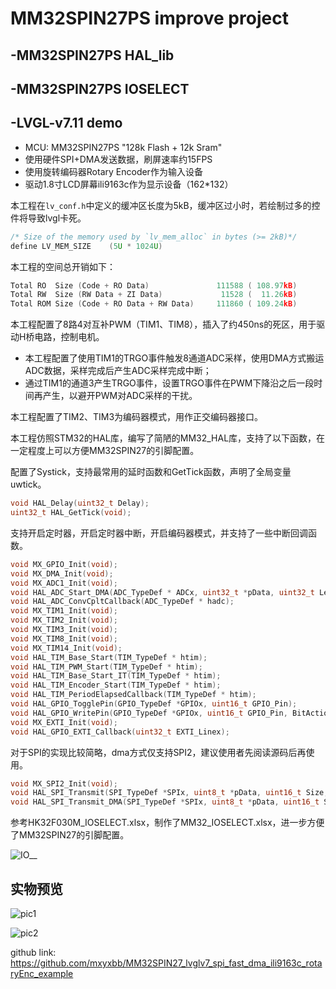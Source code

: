 # MM32SPIN27PS improve project

## -MM32SPIN27PS HAL_lib

## -MM32SPIN27PS IOSELECT

## -LVGL-v7.11 demo

- MCU: MM32SPIN27PS "128k Flash + 12k Sram"
- 使用硬件SPI+DMA发送数据，刷屏速率约15FPS
- 使用旋转编码器Rotary Encoder作为输入设备
- 驱动1.8寸LCD屏幕ili9163c作为显示设备（162*132）

本工程在`lv_conf.h`中定义的缓冲区长度为5kB，缓冲区过小时，若绘制过多的控件将导致lvgl卡死。

```c
/* Size of the memory used by `lv_mem_alloc` in bytes (>= 2kB)*/
define LV_MEM_SIZE    (5U * 1024U)
```

本工程的空间总开销如下：

```c
Total RO  Size (Code + RO Data)               111588 ( 108.97kB)
Total RW  Size (RW Data + ZI Data)             11528 (  11.26kB)
Total ROM Size (Code + RO Data + RW Data)     111860 ( 109.24kB)
```

本工程配置了8路4对互补PWM（TIM1、TIM8），插入了约450ns的死区，用于驱动H桥电路，控制电机。

- 本工程配置了使用TIM1的TRGO事件触发8通道ADC采样，使用DMA方式搬运ADC数据，采样完成后产生ADC采样完成中断；
- 通过TIM1的通道3产生TRGO事件，设置TRGO事件在PWM下降沿之后一段时间再产生，以避开PWM对ADC采样的干扰。

本工程配置了TIM2、TIM3为编码器模式，用作正交编码器接口。

本工程仿照STM32的HAL库，编写了简陋的MM32_HAL库，支持了以下函数，在一定程度上可以方便MM32SPIN27的引脚配置。

配置了Systick，支持最常用的延时函数和GetTick函数，声明了全局变量uwtick。

```c
void HAL_Delay(uint32_t Delay);
uint32_t HAL_GetTick(void);
```

支持开启定时器，开启定时器中断，开启编码器模式，并支持了一些中断回调函数。

```C
void MX_GPIO_Init(void);
void MX_DMA_Init(void);
void MX_ADC1_Init(void);
void HAL_ADC_Start_DMA(ADC_TypeDef * ADCx, uint32_t *pData, uint32_t Length);
void HAL_ADC_ConvCpltCallback(ADC_TypeDef * hadc);
void MX_TIM1_Init(void);
void MX_TIM2_Init(void);
void MX_TIM3_Init(void);
void MX_TIM8_Init(void);
void MX_TIM14_Init(void);
void HAL_TIM_Base_Start(TIM_TypeDef * htim);
void HAL_TIM_PWM_Start(TIM_TypeDef * htim);
void HAL_TIM_Base_Start_IT(TIM_TypeDef * htim);
void HAL_TIM_Encoder_Start(TIM_TypeDef * htim);
void HAL_TIM_PeriodElapsedCallback(TIM_TypeDef * htim);
void HAL_GPIO_TogglePin(GPIO_TypeDef *GPIOx, uint16_t GPIO_Pin);
void HAL_GPIO_WritePin(GPIO_TypeDef *GPIOx, uint16_t GPIO_Pin, BitAction BitVal);
void MX_EXTI_Init(void);
void HAL_GPIO_EXTI_Callback(uint32_t EXTI_Linex);
```

对于SPI的实现比较简略，dma方式仅支持SPI2，建议使用者先阅读源码后再使用。

```c
void MX_SPI2_Init(void);
void HAL_SPI_Transmit(SPI_TypeDef *SPIx, uint8_t *pData, uint16_t Size, uint32_t Timeout);
void HAL_SPI_Transmit_DMA(SPI_TypeDef *SPIx, uint8_t *pData, uint16_t Size);
```

参考HK32F030M_IOSELECT.xlsx，制作了MM32_IOSELECT.xlsx，进一步方便了MM32SPIN27的引脚配置。

![IO__](https://i.loli.net/2021/11/30/9NvdVgjYr3Rz5ZC.png)

## 实物预览

![pic1](https://i.loli.net/2021/11/30/vKRoZk6TVO54CAg.png)

![pic2](https://i.loli.net/2021/11/30/sY7rmv5EzydNoL2.png)

github link: https://github.com/mxyxbb/MM32SPIN27_lvglv7_spi_fast_dma_ili9163c_rotaryEnc_example
